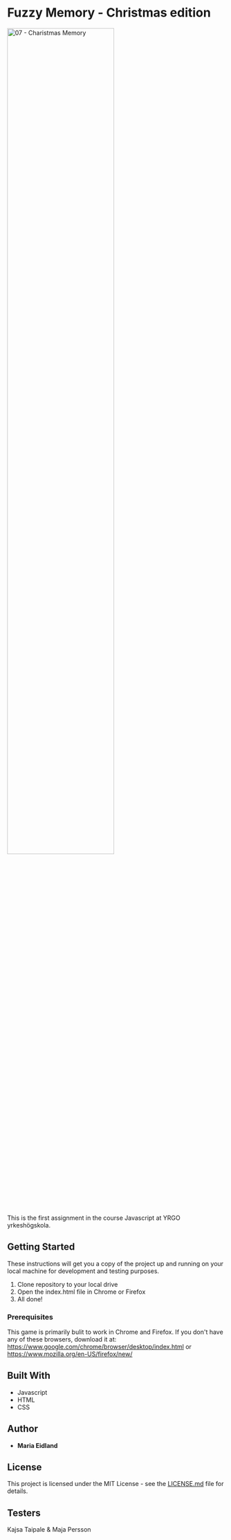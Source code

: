 # Fuzzy Memory - Christmas edition

<img src="https://media.giphy.com/media/uQDAIMaLTPq8M/giphy.gif" alt="07 - Charistmas Memory" width="70%">

This is the first assignment in the course Javascript at YRGO yrkeshögskola.

## Getting Started

These instructions will get you a copy of the project up and running on your local machine for development and testing purposes.
  1. Clone repository to your local drive
  2. Open the index.html file in Chrome or Firefox
  4. All done!


### Prerequisites

This game is primarily bulit to work in Chrome and Firefox. If you don't have any of these browsers, download it at:
https://www.google.com/chrome/browser/desktop/index.html
or
https://www.mozilla.org/en-US/firefox/new/


## Built With

* Javascript
* HTML
* CSS


## Author

* **Maria Eidland**


## License

This project is licensed under the MIT License - see the [LICENSE.md](LICENSE.md) file for details.

## Testers

Kajsa Taipale & Maja Persson

